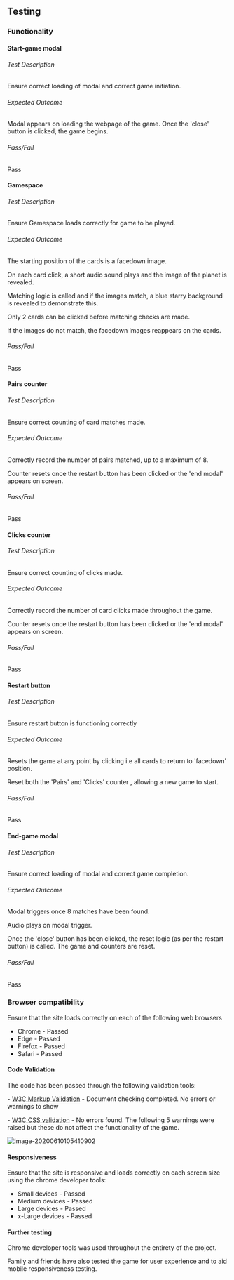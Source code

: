 ## Testing

### Functionality



#### Start-game modal

###### Test Description 

Ensure correct loading of modal and correct game initiation.

###### Expected Outcome 

Modal appears on loading the webpage of the game.  Once the 'close' button is clicked, the game begins.

###### Pass/Fail

Pass



#### Gamespace

###### Test Description 

Ensure Gamespace loads correctly for game to be played.

###### Expected Outcome 

The starting position of the cards is a facedown image. 

On each card click, a short audio sound plays and the image of the planet is revealed.  

Matching logic is called and if the images match, a blue starry background is revealed to demonstrate this.

Only 2 cards can be clicked before matching checks are made.

If the images do not match, the facedown images reappears on the cards.

###### Pass/Fail 

Pass

 

#### Pairs counter

###### Test Description 

Ensure correct counting of card matches made.

###### Expected Outcome 

Correctly record the number of pairs matched, up to a maximum of 8.

Counter resets once the restart button has been clicked or the 'end modal' appears on screen.

###### Pass/Fail

Pass



#### Clicks counter

###### Test Description 

Ensure correct counting of clicks made.

###### Expected Outcome 

Correctly record the number of card clicks made throughout the game.

Counter resets once the restart button has been clicked or the 'end modal' appears on screen.

###### Pass/Fail

Pass



#### Restart button

###### Test Description 

Ensure restart button is functioning correctly

###### Expected Outcome 

Resets the game at any point by clicking i.e all cards to return to 'facedown' position.

Reset both the 'Pairs' and 'Clicks' counter , allowing a new game to start.

###### Pass/Fail

Pass

 

#### End-game modal

###### Test Description 

Ensure correct loading of modal and correct game completion.

###### Expected Outcome 

Modal triggers once 8 matches have been found.

Audio plays on modal trigger.

Once the 'close' button has been clicked, the reset logic (as per the restart button) is called. The game and counters are reset. 

###### Pass/Fail

Pass



### Browser compatibility



Ensure that the site loads correctly on each of the following web browsers

- Chrome - Passed
- Edge - Passed
- Firefox - Passed
- Safari - Passed



#### Code Validation

The code has been passed through the following validation tools:

\- [W3C Markup Validation](https://validator.w3.org/)  - Document checking completed. No errors or warnings to show

\- [W3C CSS validation](https://jigsaw.w3.org/css-validator/)  - No errors found. The following 5 warnings were raised but these do not affect the functionality of the game.

![image-20200610105410902](C:\Users\aliso\AppData\Roaming\Typora\typora-user-images\image-20200610105410902.png)



#### Responsiveness

Ensure that the site is responsive and loads correctly on each screen size using the chrome developer tools:

- Small devices - Passed
- Medium devices - Passed
- Large devices - Passed
- x-Large devices - Passed



#### Further testing

Chrome developer tools was used throughout the entirety of the project.

Family and friends have also tested the game for user experience and to aid mobile responsiveness testing.

